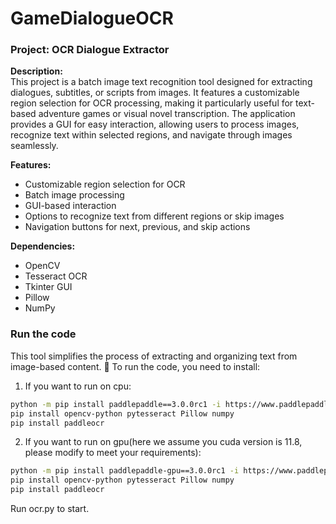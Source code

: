 # GameDialogueOCR
### **Project: OCR Dialogue Extractor**  

**Description:**  
This project is a batch image text recognition tool designed for extracting dialogues, subtitles, or scripts from images. It features a customizable region selection for OCR processing, making it particularly useful for text-based adventure games or visual novel transcription. The application provides a GUI for easy interaction, allowing users to process images, recognize text within selected regions, and navigate through images seamlessly.  

**Features:**  
- Customizable region selection for OCR  
- Batch image processing  
- GUI-based interaction  
- Options to recognize text from different regions or skip images  
- Navigation buttons for next, previous, and skip actions  

**Dependencies:**  
- OpenCV  
- Tesseract OCR  
- Tkinter GUI  
- Pillow  
- NumPy  

### Run the code
This tool simplifies the process of extracting and organizing text from image-based content. 🚀
To run the code, you need to install:
1. If you want to run on cpu: 
```bash
python -m pip install paddlepaddle==3.0.0rc1 -i https://www.paddlepaddle.org.cn/packages/stable/cpu/
pip install opencv-python pytesseract Pillow numpy
pip install paddleocr
```
2. If you want to run on gpu(here we assume you cuda version is 11.8, please modify to meet your requirements):
```bash
python -m pip install paddlepaddle-gpu==3.0.0rc1 -i https://www.paddlepaddle.org.cn/packages/stable/cu118/
pip install opencv-python pytesseract Pillow numpy
pip install paddleocr
```

Run ocr.py to start.
